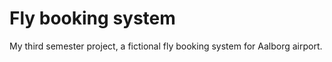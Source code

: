 # Fly booking system
My third semester project, a fictional fly booking system for Aalborg airport.
